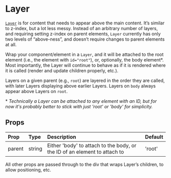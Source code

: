 # Layer

[`Layer`](https://github.com/zakness/birchbox-gitbook/tree/1ad9356b440d8ffd191f6222475ef6f0c15444b0/src/components/Layer/index.js) is for content that needs to appear above the main content. It’s similar to z-index, but a lot less messy. Instead of an arbitrary number of layers, and requiring setting z-index on parent elements, `Layer` currently has only two levels of “above-ness”, and doesn’t require changes to parent elements at all.

Wrap your component/element in a `Layer`, and it will be attached to the root element \(i.e., the element with `id="root"`\), or, optionally, the body element\*. Most importantly, the Layer will continue to behave as if it is rendered where it is called \(render and update children properly, etc.\).

Layers on a given parent \(e.g., `root`\) are layered in the order they are called, with later Layers displaying above earlier Layers. Layers on `body` always appear above Layers on `root`.

\* _Technically a Layer can be attached to any element with an ID, but for now it's probably better to stick with just 'root' or 'body' for simplicity._

## Props

| Prop | Type | Description | Default |
| :--- | :--- | :--- | :--- |
| parent | string | Either 'body' to attach to the body, or the ID of an element to attach to | 'root' |

All other props are passed through to the div that wraps Layer’s children, to allow positioning, etc.

